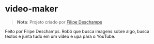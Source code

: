 # video-maker

> **Nota:** Projeto criado por [Filipe Deschamps](https://www.youtube.com/playlist?list=PLMdYygf53DP4YTVeu0JxVnWq01uXrLwHi)

Feito por Filipe Deschamps. Robô que busca imagens sobre algo, busca textos e junta tudo em um vídeo e upa para o YouTube. 
